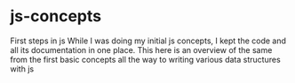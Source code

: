 # js-concepts
First steps in js 
While I was doing my initial js concepts, I kept the code and all its documentation in one place.
This here is an overview of the same from the first basic concepts all the way to writing various data structures with js
